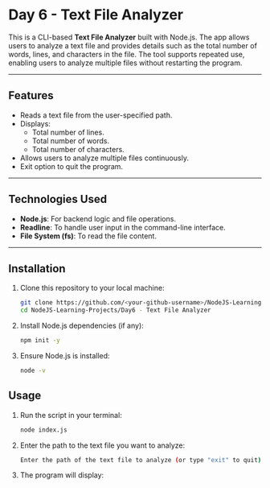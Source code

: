 # Day 6 - Text File Analyzer

This is a CLI-based **Text File Analyzer** built with Node.js. The app allows users to analyze a text file and provides details such as the total number of words, lines, and characters in the file. The tool supports repeated use, enabling users to analyze multiple files without restarting the program.

---

## Features
- Reads a text file from the user-specified path.
- Displays:
  - Total number of lines.
  - Total number of words.
  - Total number of characters.
- Allows users to analyze multiple files continuously.
- Exit option to quit the program.

---

## Technologies Used
- **Node.js**: For backend logic and file operations.
- **Readline**: To handle user input in the command-line interface.
- **File System (fs)**: To read the file content.

---

## Installation

1. Clone this repository to your local machine:
   ```bash
   git clone https://github.com/<your-github-username>/NodeJS-Learning-Projects.git
   cd NodeJS-Learning-Projects/Day6 - Text File Analyzer
   ```

2. Install Node.js dependencies (if any):
    ```bash
    npm init -y
    ```

 3. Ensure Node.js is installed:
    ```bash
    node -v
    ```

## Usage
1. Run the script in your terminal:
    ```bash
    node index.js
    ```
2. Enter the path to the text file you want to analyze:
    ```bash
    Enter the path of the text file to analyze (or type "exit" to quit): example.txt
    ```
    
3. The program will display:
